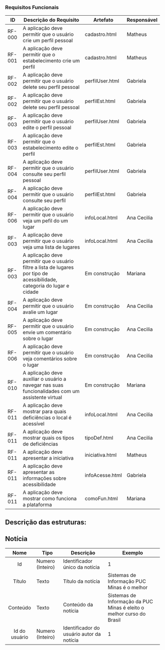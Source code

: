 


### Requisitos Funcionais

|ID    | Descrição do Requisito  | Artefato | Responsável |
|------|-----------------------------------------|----| ----|
|RF-000| A aplicação deve permitir que o usuário crie um perfil pessoal | cadastro.html | Matheus |
|RF-001| A aplicação deve permitir que o estabelecimento crie um perfil  | cadastro.html | Matheus |
|RF-002| A aplicação deve permitir que o usuário delete seu perfil pessoal | perfilUser.html | Gabriela |
|RF-002| A aplicação deve permitir que o usuário delete seu perfil pessoal | perfilEst.html | Gabriela |
|RF-003| A aplicação deve permitir que o usuário edite o perfil pessoal | perfilUser.html | Gabriela |
|RF-003| A aplicação deve permitir que o estabelecimento edite o perfil | perfilEst.html | Gabriela |
|RF-004| A aplicação deve permitir que o usuário consulte seu perfil pessoal |  perfilUser.html  | Gabriela |
|RF-004| A aplicação deve permitir que o usuário consulte seu perfil  | perfilEst.html | Gabriela |
|RF-006| A aplicação deve permitir que o usuário veja um pefil do um lugar | infoLocal.html | Ana Cecilia|
|RF-003| A aplicação deve permitir que o usuário veja uma lista de lugares | infoLocal.html |Ana Cecilia |
|RF-003| A aplicação deve permitir que o usuário filtre a lista de lugares por tipo de acessibilidade, categoria do lugar e cidade | Em construção | Mariana |
|RF-004| A aplicação deve permitir que o usuário avalie um lugar |  Em construção | Ana Cecilia |
|RF-005| A aplicação deve permitir que o usuário envie um comentário sobre o lugar |  Em construção |Ana Cecilia |
|RF-006| A aplicação deve permitir que o usuário veja comentários sobre o lugar |  Em construção | Ana Cecilia|
|RF-010| A aplicação deve auxiliar o usuário a navegar nas suas funcionalidades com um assistente virtual | Em construção | Mariana |
|RF-011| A aplicação deve mostrar para quais deficiências o local é acessível | infoLocal.html | Ana Cecilia |
|RF-011| A aplicação deve mostrar quais os tipos de deficiências | tipoDef.html | Ana Cecilia|
|RF-011| A aplicação deve apresentar a iniciativa | iniciativa.html | Matheus|
|RF-011| A aplicação deve apresentar as informações sobre acessibilidade| infoAcesse.html | Gabriela|
|RF-011| A aplicação deve mostrar como funciona a plataforma| comoFun.html | Mariana|

## Descrição das estruturas:

## Notícia
|  **Nome**      | **Tipo**          | **Descrição**                             | **Exemplo**                                    |
|:--------------:|-------------------|-------------------------------------------|------------------------------------------------|
| Id             | Numero (Inteiro)  | Identificador único da notícia            | 1                                              |
| Título         | Texto             | Título da notícia                         | Sistemas de Informação PUC Minas é o melhor                                   |
| Conteúdo       | Texto             | Conteúdo da notícia                       | Sistemas de Informação da PUC Minas é eleito o melhor curso do Brasil                            |
| Id do usuário  | Numero (Inteiro)  | Identificador do usuário autor da notícia | 1                                              |

